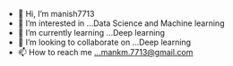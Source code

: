- 👋 Hi, I’m manish7713
- 👀 I’m interested in ...Data Science and Machine learning
- 🌱 I’m currently learning ...Deep learning
- 💞️ I’m looking to collaborate on ...Deep learning
- 📫 How to reach me ...mankm.7713@gmail.com

<!---
manish7713/manish7713 is a ✨ special ✨ repository because its `README.md` (this file) appears on your GitHub profile.
You can click the Preview link to take a look at your changes.
--->
